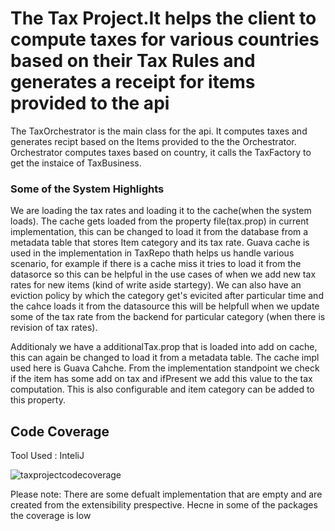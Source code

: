 # The Tax Project.It helps the client to compute taxes for various countries based on their Tax Rules and generates a receipt for items provided to the api
The TaxOrchestrator is the main class for the api. It computes taxes and generates recipt based on the Items provided to the the Orchestrator. Orchestrator computes taxes based on country, it calls the TaxFactory to get the instaice of TaxBusiness.

### Some of the System Highlights
We are loading the tax rates and loading it to the cache(when the system loads). The cache gets loaded from the property file(tax.prop) in current implementation, this can be changed to load it from the database from a metadata table that stores Item category and its tax rate.
Guava cache is used in the implementation in TaxRepo thath helps us handle various scenario, for example  if there is a cache miss it tries to load it from the datasorce so this can be helpful in the use cases of when we add new tax rates for new items (kind of write aside startegy). We can also have an eviction policy by which the category get's evicited after particular time and the cahce loads it from the datasource this will be helpfull when we update some of the tax rate from the backend for particular category (when there is revision of tax rates).

Additionaly we have a additionalTax.prop that is loaded into add on cache, this can again be changed to load it from a metadata table.
The cache impl used here is Guava Cahche. From the implementation standpoint we check if the item has some add on tax and ifPresent we add this value to the tax computation. This is also configurable and item category can be added to this property.





## Code Coverage
Tool Used : InteliJ

![taxprojectcodecoverage](https://user-images.githubusercontent.com/38209163/38498746-0b065a82-3c23-11e8-881e-5b25c6ff4391.jpg)

Please note: There are some defualt implementation that are empty and are created from the extensibility prespective. Hecne in some of the packages the coverage is low


